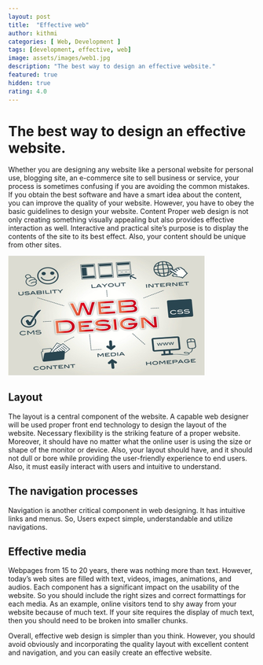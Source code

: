 ```yaml
---
layout: post
title:  "Effective web"
author: kithmi
categories: [ Web, Development ]
tags: [development, effective, web]
image: assets/images/web1.jpg
description: "The best way to design an effective website."
featured: true
hidden: true
rating: 4.0
---
```

# The best way to design an effective website.

Whether you are designing any website like a personal website for personal use, blogging site, an e-commerce site to sell business or service, your process is sometimes confusing if you are avoiding the common mistakes. If you obtain the best software and have a smart idea about the content, you can improve the quality of your website. However, you have to obey the basic guidelines to design your website.
Content
Proper web design is not only creating something visually appealing but also provides effective interaction as well. Interactive and practical site’s purpose is to display the contents of the site to its best effect. Also, your content should be unique from other sites. 

<img src="/assets/images/effective.jpg" width="400px">


## Layout

The layout is a central component of the website. A capable web designer will be used proper front end technology to design the layout of the website. Necessary flexibility is the striking feature of a proper website. Moreover, it should have no matter what the online user is using the size or shape of the monitor or device. Also, your layout should have, and it should not dull or bore while providing the user-friendly experience to end users. Also, it must easily interact with users and intuitive to understand.

## The navigation processes

Navigation is another critical component in web designing. It has intuitive links and menus. So, Users expect simple, understandable and utilize navigations.

## Effective media

Webpages from 15 to 20 years, there was nothing more than text. However, today’s web sites are filled with text, videos, images, animations, and audios. Each component has a significant impact on the usability of the website. So you should include the right sizes and correct formattings for each media.
As an example, online visitors tend to shy away from your website because of much text. If your site requires the display of much text, then you should need to be broken into smaller chunks.

Overall, effective web design is simpler than you think. However, you should avoid obviously and incorporating the quality layout with excellent content and navigation, and you can easily create an effective website.
